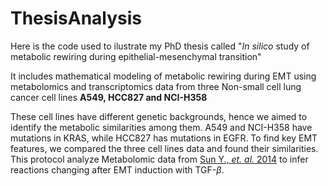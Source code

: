 # ThesisAnalysis

Here is the code used to ilustrate my PhD thesis called "*In silico* study of metabolic rewiring during epithelial-mesenchymal transition"

It includes mathematical modeling of metabolic rewiring during EMT using metabolomics and transcriptomics data from three Non-small cell lung cancer cell lines **A549, HCC827 and NCI-H358**

These cell lines have different genetic backgrounds, hence we aimed to identify the metabolic similarities among them.
A549 and NCI-H358 have mutations in KRAS, while HCC827 has mutations in EGFR. To find key EMT features, we compared the three cell lines data and found their similarities. 
This protocol analyze Metabolomic data from [Sun Y., *et. al.* 2014](https://doi.org/10.1186/2049-3002-2-20) to infer reactions changing after EMT induction with TGF-$\beta$. 
